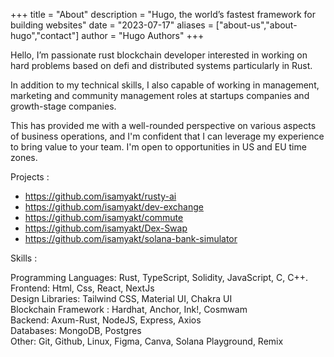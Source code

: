 +++
title = "About"
description = "Hugo, the world’s fastest framework for building websites"
date = "2023-07-17"
aliases = ["about-us","about-hugo","contact"]
author = "Hugo Authors"
+++



Hello, I’m passionate rust blockchain developer interested in working on hard problems based on defi and distributed systems particularly in Rust.

In addition to my technical skills, I also capable of working in management, marketing and community management roles at startups companies and growth-stage companies.

This has provided me with a well-rounded perspective on various aspects of business operations, and I'm confident that I can leverage my experience to bring value to your team.
I'm open to opportunities in US and EU time zones.

Projects :

* https://github.com/isamyakt/rusty-ai
* https://github.com/isamyakt/dev-exchange
* https://github.com/isamyakt/commute
* https://github.com/isamyakt/Dex-Swap
* https://github.com/isamyakt/solana-bank-simulator

Skills :

Programming Languages: Rust, TypeScript, Solidity, JavaScript, C, C++.  
Frontend: Html, Css, React, NextJs  
Design Libraries: Tailwind CSS, Material UI, Chakra UI  
Blockchain Framework : Hardhat, Anchor, Ink!, Cosmwam  
Backend: Axum-Rust, NodeJS, Express, Axios  
Databases: MongoDB, Postgres  
Other: Git, Github, Linux,  Figma, Canva, Solana Playground, Remix  




